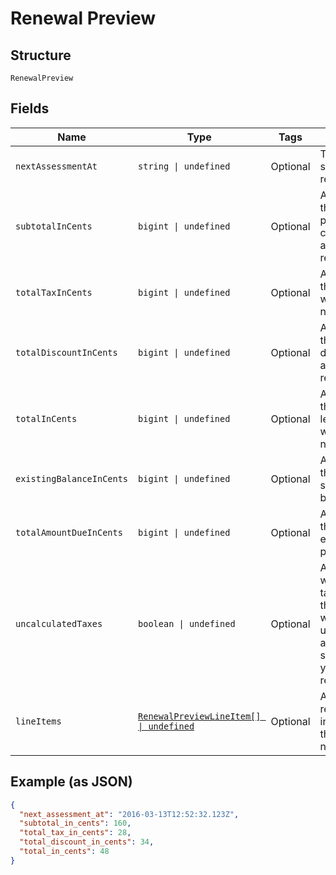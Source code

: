 
# Renewal Preview

## Structure

`RenewalPreview`

## Fields

| Name | Type | Tags | Description |
|  --- | --- | --- | --- |
| `nextAssessmentAt` | `string \| undefined` | Optional | The timestamp for the subscription’s next renewal |
| `subtotalInCents` | `bigint \| undefined` | Optional | An integer representing the amount of the total pre-tax, pre-discount charges that will be assessed at the next renewal |
| `totalTaxInCents` | `bigint \| undefined` | Optional | An integer representing the total tax charges that will be assessed at the next renewal |
| `totalDiscountInCents` | `bigint \| undefined` | Optional | An integer representing the amount of the coupon discounts that will be applied to the next renewal |
| `totalInCents` | `bigint \| undefined` | Optional | An integer representing the total amount owed, less any discounts, that will be assessed at the next renewal |
| `existingBalanceInCents` | `bigint \| undefined` | Optional | An integer representing the amount of the subscription’s current balance |
| `totalAmountDueInCents` | `bigint \| undefined` | Optional | An integer representing the existing_balance_in_cents plus the total_in_cents |
| `uncalculatedTaxes` | `boolean \| undefined` | Optional | A boolean indicating whether or not additional taxes will be calculated at the time of renewal. This will be true if you are using Avalara and the address of the subscription is in one of your defined taxable regions. |
| `lineItems` | [`RenewalPreviewLineItem[] \| undefined`](../../doc/models/renewal-preview-line-item.md) | Optional | An array of objects representing the individual transactions that will be created at the next renewal |

## Example (as JSON)

```json
{
  "next_assessment_at": "2016-03-13T12:52:32.123Z",
  "subtotal_in_cents": 160,
  "total_tax_in_cents": 28,
  "total_discount_in_cents": 34,
  "total_in_cents": 48
}
```

